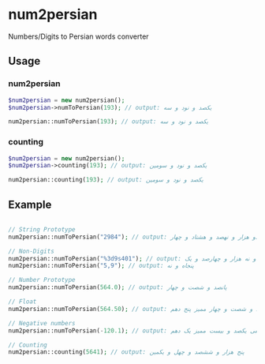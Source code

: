 # num2persian
Numbers/Digits to Persian words converter

## Usage
### num2persian
```php
$num2persian = new num2persian();
$num2persian->numToPersian(193); // output: یکصد و نود و سه
```
```php
num2persian::numToPersian(193); // output: یکصد و نود و سه
```
### counting
```php
$num2persian = new num2persian();
$num2persian->counting(193); // output: یکصد و نود و سومین
```
```php
num2persian::counting(193); // output: یکصد و نود و سومین
```
## Example

```php

// String Prototype
num2persian::numToPersian("2984"); // output: دو هزار و نهصد و هشتاد و چهار

// Non-Digits
num2persian::numToPersian("%3d9s401"); // output: سی و نه هزار و چهارصد و یک
num2persian::numToPersian("5,9"); // output: پنجاه و نه

// Number Prototype
num2persian::numToPersian(564.0); // output: پانصد و شصت و چهار

// Float
num2persian::numToPersian(564.50); // output: پانصد و شصت و چهار ممیز پنج دهم

// Negative numbers
num2persian::numToPersian(-120.1); // output: منفی یکصد و بیست ممیز یک دهم

// Counting 
num2persian::counting(5641); // output: پنج هزار و ششصد و چهل و یکمین
```
